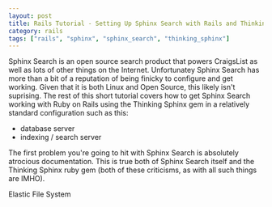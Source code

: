 ```yaml
---
layout: post
title: Rails Tutorial - Setting Up Sphinx Search with Rails and Thinking Sphinx
category: rails
tags: ["rails", "sphinx", "sphinx_search", "thinking_sphinx"]
---
```

Sphinx Search is an open source search product that powers CraigsList as well as lots of other things on the Internet.  Unfortunatey Sphinx Search has more than a bit of a reputation of being finicky to configure and get working.  Given that it is both Linux and Open Source, this likely isn't suprising.  The rest of this short tutorial covers how to get Sphinx Search working with Ruby on Rails using the Thinking Sphinx gem in a relatively standard configuration such as this:

* database server
* indexing / search server 

The first problem you're going to hit with Sphinx Search is absolutely atrocious documentation.  This is true both of Sphinx Search itself and the Thinking Sphinx ruby gem (both of these criticisms, as with all such things are IMHO).

Elastic File System